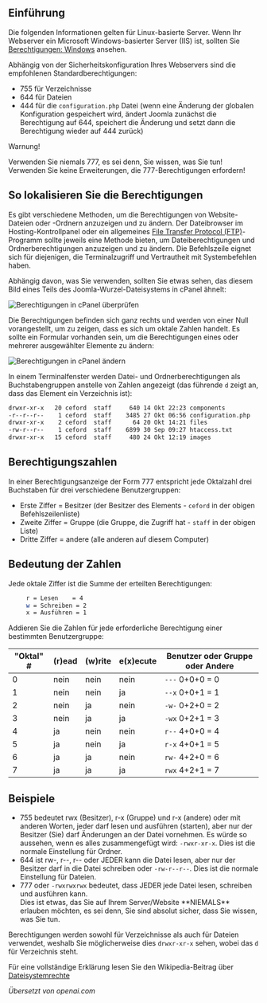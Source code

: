 <!-- Filename: Verifying_permissions / Display title: Dateiberechtigungen: Linux -->

## Einführung

Die folgenden Informationen gelten für Linux-basierte Server. Wenn Ihr Webserver ein Microsoft Windows-basierter Server (IIS) ist, sollten Sie [Berechtigungen: Windows](jdocmanual?article=user/test-installations/permissions-windows) ansehen.

Abhängig von der Sicherheitskonfiguration Ihres Webservers sind die empfohlenen Standardberechtigungen:

- 755 für Verzeichnisse
- 644 für Dateien
- 444 für die `configuration.php` Datei (wenn eine Änderung der globalen Konfiguration gespeichert wird, ändert Joomla zunächst die Berechtigung auf 644, speichert die Änderung und setzt dann die Berechtigung wieder auf 444 zurück)

<div class="alert alert-warning">
Warnung!

Verwenden Sie niemals 777, es sei denn, Sie wissen, was Sie tun! Verwenden Sie keine Erweiterungen, die 777-Berechtigungen erfordern!
</div>

## So lokalisieren Sie die Berechtigungen

Es gibt verschiedene Methoden, um die Berechtigungen von Website-Dateien oder -Ordnern anzuzeigen und zu ändern. Der Dateibrowser im Hosting-Kontrollpanel oder ein allgemeines [File Transfer Protocol (FTP)](https://de.wikipedia.org/wiki/File_Transfer_Protocol)-Programm sollte jeweils eine Methode bieten, um Dateiberechtigungen und Ordnerberechtigungen anzuzeigen und zu ändern. Die Befehlszeile eignet sich für diejenigen, die Terminalzugriff und Vertrautheit mit Systembefehlen haben.

Abhängig davon, was Sie verwenden, sollten Sie etwas sehen, das diesem Bild eines Teils des Joomla-Wurzel-Dateisystems in cPanel ähnelt:

![Berechtigungen in cPanel überprüfen](../../../en/images/test-installations/verifying-permissions-cpanel.png)

Die Berechtigungen befinden sich ganz rechts und werden von einer Null vorangestellt, um zu zeigen, dass es sich um oktale Zahlen handelt. Es sollte ein Formular vorhanden sein, um die Berechtigungen eines oder mehrerer ausgewählter Elemente zu ändern:

![Berechtigungen in cPanel ändern](../../../en/images/test-installations/verifying-permissions-cpanel-change.png)

In einem Terminalfenster werden Datei- und Ordnerberechtigungen als Buchstabengruppen anstelle von Zahlen angezeigt (das führende `d` zeigt an, dass das Element ein Verzeichnis ist):

```sh
drwxr-xr-x   20 ceford  staff     640 14 Okt 22:23 components
-r--r--r--    1 ceford  staff    3485 27 Okt 06:56 configuration.php
drwxr-xr-x    2 ceford  staff      64 20 Okt 14:21 files
-rw-r--r--    1 ceford  staff    6899 30 Sep 09:27 htaccess.txt
drwxr-xr-x   15 ceford  staff     480 24 Okt 12:19 images
```

## Berechtigungszahlen

In einer Berechtigungsanzeige der Form 777 entspricht jede Oktalzahl drei Buchstaben für drei verschiedene Benutzergruppen:

- Erste Ziffer = Besitzer (der Besitzer des Elements - `ceford` in der obigen Befehlszeilenliste)
- Zweite Ziffer = Gruppe (die Gruppe, die Zugriff hat - `staff` in der obigen Liste)
- Dritte Ziffer = andere (alle anderen auf diesem Computer)

## Bedeutung der Zahlen

Jede oktale Ziffer ist die Summe der erteilten Berechtigungen:
```sh
     r = Lesen    = 4
     w = Schreiben = 2
     x = Ausführen = 1
```
Addieren Sie die Zahlen für jede erforderliche Berechtigung einer bestimmten Benutzergruppe:

| "Oktal" \# | (r)ead | (w)rite | e(x)ecute | Benutzer oder Gruppe oder Andere |
|------------|--------|---------|-----------|----------------------------------|
| 0          | nein   | nein    | nein      | `---` 0+0+0 = 0                  |
| 1          | nein   | nein    | ja        | `--x` 0+0+1 = 1                  |
| 2          | nein   | ja      | nein      | `-w-` 0+2+0 = 2                  |
| 3          | nein   | ja      | ja        | `-wx` 0+2+1 = 3                  |
| 4          | ja     | nein    | nein      | `r--` 4+0+0 = 4                  |
| 5          | ja     | nein    | ja        | `r-x` 4+0+1 = 5                  |
| 6          | ja     | ja      | nein      | `rw-` 4+2+0 = 6                  |
| 7          | ja     | ja      | ja        | `rwx` 4+2+1 = 7                  |


## Beispiele

- 755 bedeutet rwx (Besitzer), r-x (Gruppe) und r-x (andere) oder mit anderen Worten, jeder darf lesen und ausführen (starten), aber nur der Besitzer (Sie) darf Änderungen an der Datei vornehmen. Es würde so aussehen, wenn es alles zusammengefügt wird: `-rwxr-xr-x`. Dies ist die normale Einstellung für Ordner.
- 644 ist rw-, r--, r-- oder JEDER kann die Datei lesen, aber nur der Besitzer darf in die Datei schreiben oder `-rw-r--r--`. Dies ist die normale Einstellung für Dateien.
- 777 oder `-rwxrwxrwx` bedeutet, dass JEDER jede Datei lesen, schreiben und ausführen kann.
  <div class="alert alert-warning">
  Dies ist etwas, das Sie auf Ihrem Server/Website **NIEMALS** erlauben möchten, es sei denn, Sie sind absolut sicher, dass Sie wissen, was Sie tun.
  </div>

Berechtigungen werden sowohl für Verzeichnisse als auch für Dateien verwendet, weshalb Sie möglicherweise dies `drwxr-xr-x` sehen, wobei das `d` für Verzeichnis steht.

Für eine vollständige Erklärung lesen Sie den Wikipedia-Beitrag über 
[Dateisystemrechte](https://en.wikipedia.org/wiki/Filesystem_permissions) 

*Übersetzt von openai.com*

